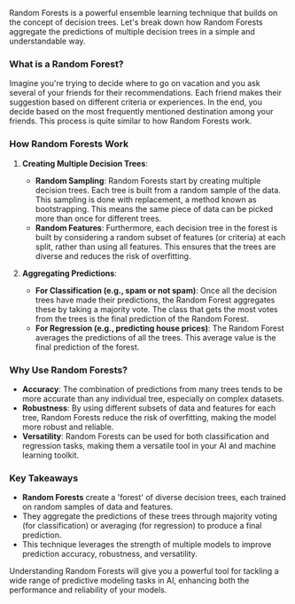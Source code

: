 Random Forests is a powerful ensemble learning technique that builds on the concept of decision trees. Let's break down how Random Forests aggregate the predictions of multiple decision trees in a simple and understandable way.

### What is a Random Forest?

Imagine you're trying to decide where to go on vacation and you ask several of your friends for their recommendations. Each friend makes their suggestion based on different criteria or experiences. In the end, you decide based on the most frequently mentioned destination among your friends. This process is quite similar to how Random Forests work.

### How Random Forests Work

1. **Creating Multiple Decision Trees**:
   - **Random Sampling**: Random Forests start by creating multiple decision trees. Each tree is built from a random sample of the data. This sampling is done with replacement, a method known as bootstrapping. This means the same piece of data can be picked more than once for different trees.
   - **Random Features**: Furthermore, each decision tree in the forest is built by considering a random subset of features (or criteria) at each split, rather than using all features. This ensures that the trees are diverse and reduces the risk of overfitting.

2. **Aggregating Predictions**:
   - **For Classification (e.g., spam or not spam)**: Once all the decision trees have made their predictions, the Random Forest aggregates these by taking a majority vote. The class that gets the most votes from the trees is the final prediction of the Random Forest.
   - **For Regression (e.g., predicting house prices)**: The Random Forest averages the predictions of all the trees. This average value is the final prediction of the forest.

### Why Use Random Forests?

- **Accuracy**: The combination of predictions from many trees tends to be more accurate than any individual tree, especially on complex datasets.
- **Robustness**: By using different subsets of data and features for each tree, Random Forests reduce the risk of overfitting, making the model more robust and reliable.
- **Versatility**: Random Forests can be used for both classification and regression tasks, making them a versatile tool in your AI and machine learning toolkit.

### Key Takeaways

- **Random Forests** create a 'forest' of diverse decision trees, each trained on random samples of data and features.
- They aggregate the predictions of these trees through majority voting (for classification) or averaging (for regression) to produce a final prediction.
- This technique leverages the strength of multiple models to improve prediction accuracy, robustness, and versatility.

Understanding Random Forests will give you a powerful tool for tackling a wide range of predictive modeling tasks in AI, enhancing both the performance and reliability of your models.
